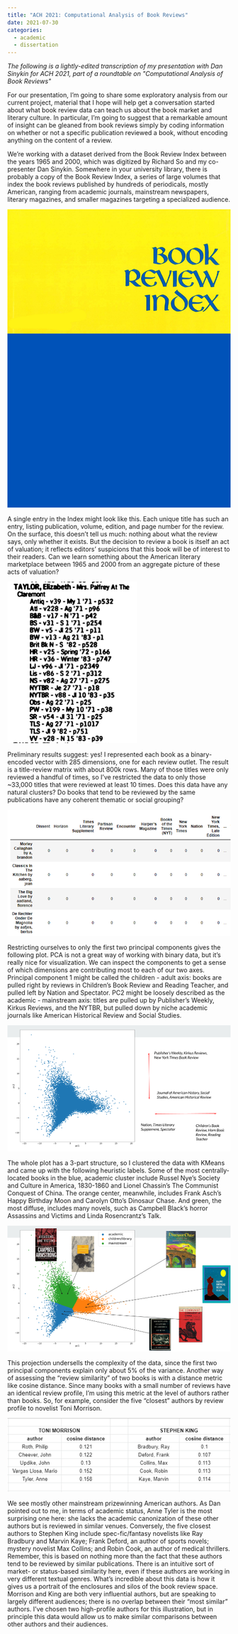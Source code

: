 ```yaml
---
title: "ACH 2021: Computational Analysis of Book Reviews"
date: 2021-07-30
categories:
  - academic
  - dissertation
---
```


_The following is a lightly-edited transcription of my presentation with Dan Sinykin for ACH 2021, part of a roundtable on "Computational Analysis of Book Reviews"_

For our presentation, I’m going to share some exploratory analysis from our current project, material that I hope will help get a conversation started about what book review data can teach us about the book market and literary culture. In particular, I’m going to suggest that a remarkable amount of insight can be gleaned from book reviews simply by coding information on whether or not a specific publication reviewed a book, without encoding anything on the content of a review. 

We’re working with a dataset derived from the Book Review Index between the years 1965 and 2000, which was digitized by Richard So and my co-presenter Dan Sinykin. Somewhere in your university library, there is probably a copy of the Book Review Index, a series of large volumes that index the book reviews published by hundreds of periodicals, mostly American, ranging from academic journals, mainstream newspapers, literary magazines, and smaller magazines targeting a specialized audience.

![bri-cover](/assets/images/07-21/bri_cover.png)

A single entry in the Index might look like this. Each unique title has such an entry, listing publication, volume, edition, and page number for the review. On the surface, this doesn’t tell us much: nothing about what the review says, only whether it exists. But the decision to review a book is itself an act of valuation; it reflects editors’ suspicions that this book will be of interest to their readers. Can we learn something about the American literary marketplace between 1965 and 2000 from an aggregate picture of these acts of valuation?

![bri-sample](/assets/images/07-21/bri_sample.PNG)

Preliminary results suggest: yes! I represented each book as a binary-encoded vector with 285 dimensions, one for each review outlet. The result is a title-review matrix with about 800k rows. Many of those titles were only reviewed a handful of times, so I’ve restricted the data to only those ~33,000 titles that were reviewed at least 10 times. Does this data have any natural clusters? Do books that tend to be reviewed by the same publications have any coherent thematic or social grouping?

![bri-data-head](/assets/images/07-21/bri_data_head.PNG)

Restricting ourselves to only the first two principal components gives the following plot. PCA is not a great way of working with binary data, but it’s really nice for visualization. We can inspect the components to get a sense of which dimensions are contributing most to each of our two axes. Principal component 1 might be called the children - adult axis: books are pulled right by reviews in Children’s Book Review and Reading Teacher, and pulled left by Nation and Spectator. PC2 might be loosely described as the academic - mainstream axis: titles are pulled up by Publisher’s Weekly, Kirkus Reviews, and the NYTBR, but pulled down by niche academic journals like American Historical Review and Social Studies. 

![bri-pca-1](/assets/images/07-21/bri_pca_1.png)

The whole plot has a 3-part structure, so I clustered the data with KMeans and came up with the following heuristic labels. Some of the most centrally-located books in the blue, academic cluster include Russel Nye’s Society and Culture in America, 1830-1860  and Lionel Chassin’s The Communist Conquest of China. The orange center, meanwhile, includes Frank Asch’s Happy Birthday Moon and Carolyn Otto’s Dinosaur Chase.  And green, the most diffuse, includes many novels, such as Campbell Black’s horror Assassins and Victims and Linda Rosencrantz’s Talk. 

![bri-pca-2](/assets/images/07-21/bri_pca_2.png)

This projection undersells the complexity of the data, since the first two principal components explain only about 5% of the variance. Another way of assessing the “review similarity” of two books is with a distance metric like cosine distance. Since many books with a small number of reviews have an identical review profile, I’m using this metric at the level of authors rather than books. So, for example, consider the five “closest” authors by review profile to novelist Toni Morrison.

![bri-cosine](/assets/images/07-21/bri_cosine.PNG)

We see mostly other mainstream prizewinning American authors. As Dan pointed out to me, in terms of academic status, Anne Tyler is the most surprising one here: she lacks the academic canonization of these other authors but is reviewed in similar venues. Conversely, the five closest authors to Stephen King include spec-fic/fantasy novelists like Ray Bradbury and Marvin Kaye; Frank Deford, an author of sports novels; mystery novelist Max Collins; and Robin Cook, an author of medical thrillers. Remember, this is based on nothing more than the fact that these authors tend to be reviewed by similar publications. There is an intuitive sort of market- or status-based similarity here, even if these authors are working in very different textual genres. What’s incredible about this data is how it gives us a portrait of the enclosures and silos of the book review space. Morrison and King are both very influential authors, but are speaking to largely different audiences; there is no overlap between their “most similar” authors. I’ve chosen two high-profile authors for this illustration, but in principle this data would allow us to make similar comparisons between other authors and their audiences. 


